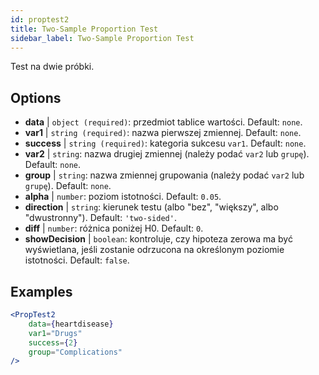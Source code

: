 ```yaml
---
id: proptest2
title: Two-Sample Proportion Test
sidebar_label: Two-Sample Proportion Test
---
```


Test na dwie próbki.

## Options

* __data__ | `object (required)`: przedmiot tablice wartości. Default: `none`.
* __var1__ | `string (required)`: nazwa pierwszej zmiennej. Default: `none`.
* __success__ | `string (required)`: kategoria sukcesu `var1`. Default: `none`.
* __var2__ | `string`: nazwa drugiej zmiennej (należy podać `var2` lub `grupę`). Default: `none`.
* __group__ | `string`: nazwa zmiennej grupowania (należy podać `var2` lub `grupę`). Default: `none`.
* __alpha__ | `number`: poziom istotności. Default: `0.05`.
* __direction__ | `string`: kierunek testu (albo "bez", "większy", albo "dwustronny"). Default: `'two-sided'`.
* __diff__ | `number`: różnica poniżej H0. Default: `0`.
* __showDecision__ | `boolean`: kontroluje, czy hipoteza zerowa ma być wyświetlana, jeśli zostanie odrzucona na określonym poziomie istotności. Default: `false`.


## Examples

```jsx live
<PropTest2
    data={heartdisease} 
    var1="Drugs"
    success={2}
    group="Complications"
/>
```
